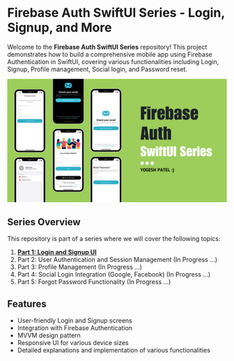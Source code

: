 # Firebase Auth SwiftUI Series - Login, Signup, and More

Welcome to the **Firebase Auth SwiftUI Series** repository! This project demonstrates how to build a comprehensive mobile app using Firebase Authentication in SwiftUI, covering various functionalities including Login, Signup, Profile management, Social login, and Password reset.

![APP UI](Screenshots/firebase.png)

## Series Overview
This repository is part of a series where we will cover the following topics:

1. **[Part 1: Login and Signup UI](https://youtu.be/USivbJZ-FVM?si=bTcZVPryYXxhTVdT)**
2. Part 2: User Authentication and Session Management (In Progress ...)
3. Part 3: Profile Management (In Progress ...)
4. Part 4: Social Login Integration (Google, Facebook) (In Progress ...)
5. Part 5: Forgot Password Functionality (In Progress ...)

## Features
- User-friendly Login and Signup screens
- Integration with Firebase Authentication
- MVVM design pattern
- Responsive UI for various device sizes
- Detailed explanations and implementation of various functionalities
